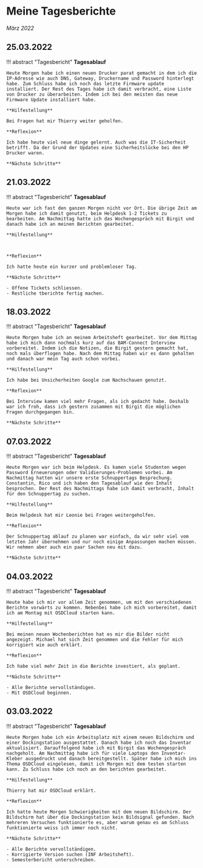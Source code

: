 # **Meine Tagesberichte**
*März 2022*

## **25.03.2022**

!!! abstract "Tagesbericht"
    **Tagesablauf**

    Heute Morgen habe ich einen neuen Drucker parat gemacht in dem ich die IP-Adresse wie auch DNS, Gateway, Druckername und Password hinterlegt habe. Zum Schluss habe ich noch das letzte Firmware update installiert. Der Rest des Tages habe ich damit verbracht, eine Liste von Drucker zu überarbeiten. Indem ich bei den meisten das neue Firmware Update installiert habe.

    **Hilfestellung**

    Bei Fragen hat mir Thierry weiter geholfen.

    **Reflexion**

    Ich habe heute viel neue dinge gelernt. Auch was die IT-Sicherheit betrifft. Da der Grund der Updates eine Sicherheitslücke bei den HP Drucker waren.

    **Nächste Schritte**


## **21.03.2022**

!!! abstract "Tagesbericht"
    **Tagesablauf**

    Heute war ich fast den ganzen Morgen nicht vor Ort. Die übrige Zeit am Morgen habe ich damit genutzt, beim Helpdesk 1-2 Tickets zu bearbeiten. Am Nachmittag hatte ich das Wochengespräch mit Birgit und danach habe ich an meinen Berichten gearbeitet.

    **Hilfestellung**



    **Reflexion**

    Ich hatte heute ein kurzer und problemloser Tag.

    **Nächste Schritte**

    - Offene Tickets schliessen.
    - Restliche tberichte fertig machen.

## **18.03.2022**

!!! abstract "Tagesbericht"
    **Tagesablauf**

    Heute Morgen habe ich an meinem Arbeitsheft gearbeitet. Vor dem Mittag habe ich mich dann nochmals kurz auf das BAM-Connect Interview vorbereitet. Indem ich die Notizen, die Birgit gestern gemacht hat, noch mals überflogen habe. Nach dem Mittag haben wir es dann gehalten und danach war mein Tag auch schon vorbei.

    **Hilfestellung**

    Ich habe bei Unsicherheiten Google zum Nachschauen genutzt.

    **Reflexion**

    Bei Interview kamen viel mehr Fragen, als ich gedacht habe. Deshalb war ich froh, dass ich gestern zusammen mit Birgit die möglichen Fragen durchgegangen bin.

    **Nächste Schritte**


## **07.03.2022**

!!! abstract "Tagesbericht"
    **Tagesablauf**

    Heute Morgen war ich beim Helpdesk. Es kamen viele Studenten wegen Password Erneuerungen oder Validierunges-Problemen vorbei. Am Nachmittag hatten wir unsere erste Schnuppertags Besprechung. Constantin, Rico und ich haben den Tagesablauf wie den Inhalt besprochen. Der Rest des Nachmittags habe ich damit verbracht, Inhalt für den Schnuppertag zu suchen.

    **Hilfestellung**

    Beim Helpdesk hat mir Leonie bei Fragen weitergeholfen.

    **Reflexion**

    Der Schnuppertag ablauf zu planen war einfach, da wir sehr viel vom letzten Jahr übernehmen und nur noch einige Anpassungen machen müssen. Wir nehmen aber auch ein paar Sachen neu mit dazu.

    **Nächste Schritte**


## **04.03.2022**

!!! abstract "Tagesbericht"
    **Tagesablauf**

    Heute habe ich mir vor allem Zeit genommen, um mit den verschiedenen Berichte vorwärts zu kommen. Nebenbei habe ich mich vorbereitet, damit ich am Montag mit OSDCloud starten kann.

    **Hilfestellung**

    Bei meinen neuen Wochenberichten hat es mir die Bilder nicht angezeigt. Michael hat sich Zeit genommen und die Fehler für mich korrigiert wie auch erklärt.

    **Reflexion**

    Ich habe viel mehr Zeit in die Berichte investiert, als geplant.

    **Nächste Schritte**

    - Alle Berichte vervollständigen.
    - Mit OSDCloud beginnen.

## **03.03.2022**

!!! abstract "Tagesbericht"
    **Tagesablauf**

    Heute Morgen habe ich ein Arbeitsplatz mit einem neuen Bildschirm und einer Dockingstation ausgestattet. Danach habe ich noch das Inventar aktualisiert. Darauffolgend habe ich mit Birgit das Wochengespräch nachgeholt. Am Nachmittag habe ich für viele Laptops den Inventar-Kleber ausgedruckt und danach bereitgestellt. Später habe ich mich ins Thema OSDCloud eingelesen, damit ich Morgen mit dem testen starten kann. Zu Schluss habe ich noch an den berichten gearbeitet.

    **Hilfestellung**

    Thierry hat mir OSDCloud erklärt.

    **Reflexion**

    Ich hatte heute Morgen Schwierigkeiten mit dem neuen Bildschirm. Der Bildschirm hat über die Dockingstation kein Bildsignal gefunden. Nach mehreren Versuchen funktionierte es, aber warum genau es am Schluss funktionierte weiss ich immer noch nicht.

    **Nächste Schritte**

    - Alle Berichte vervollständigen.
    - Korrigierte Version suchen (INF Arbeitsheft).
    - Semesterbericht unterschreiben.
